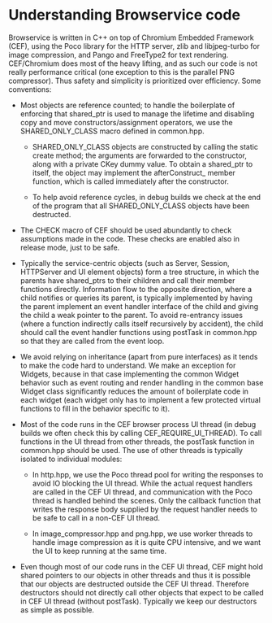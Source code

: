# Understanding Browservice code

Browservice is written in C++ on top of Chromium Embedded Framework (CEF), using the Poco library for the HTTP server, zlib and libjpeg-turbo for image compression, and Pango and FreeType2 for text rendering. CEF/Chromium does most of the heavy lifting, and as such our code is not really performance critical (one exception to this is the parallel PNG compressor). Thus safety and simplicity is prioritized over efficiency. Some conventions:

- Most objects are reference counted; to handle the boilerplate of enforcing that shared_ptr is used to manage the lifetime and disabling copy and move constructors/assignment operators, we use the SHARED_ONLY_CLASS macro defined in common.hpp.

  - SHARED_ONLY_CLASS objects are constructed by calling the static create method; the arguments are forwarded to the constructor, along with a private CKey dummy value. To obtain a shared_ptr to itself, the object may implement the afterConstruct_ member function, which is called immediately after the constructor.

  - To help avoid reference cycles, in debug builds we check at the end of the program that all SHARED_ONLY_CLASS objects have been destructed.

- The CHECK macro of CEF should be used abundantly to check assumptions made in the code. These checks are enabled also in release mode, just to be safe.

- Typically the service-centric objects (such as Server, Session, HTTPServer and UI element objects) form a tree structure, in which the parents have shared_ptrs to their children and call their member functions directly. Information flow to the opposite direction, where a child notifies or queries its parent, is typically implemented by having the parent implement an event handler interface of the child and giving the child a weak pointer to the parent. To avoid re-entrancy issues (where a function indirectly calls itself recursively by accident), the child should call the event handler functions using postTask in common.hpp so that they are called from the event loop.

- We avoid relying on inheritance (apart from pure interfaces) as it tends to make the code hard to understand. We make an exception for Widgets, because in that case implementing the common Widget behavior such as event routing and render handling in the common base Widget class significantly reduces the amount of boilerplate code in each widget (each widget only has to implement a few protected virtual functions to fill in the behavior specific to it).

- Most of the code runs in the CEF browser process UI thread (in debug builds we often check this by calling CEF_REQUIRE_UI_THREAD). To call functions in the UI thread from other threads, the postTask function in common.hpp should be used. The use of other threads is typically isolated to individual modules:

  - In http.hpp, we use the Poco thread pool for writing the responses to avoid IO blocking the UI thread. While the actual request handlers are called in the CEF UI thread, and communication with the Poco thread is handled behind the scenes. Only the callback function that writes the response body supplied by the request handler needs to be safe to call in a non-CEF UI thread.

  - In image_compressor.hpp and png.hpp, we use worker threads to handle image compression as it is quite CPU intensive, and we want the UI to keep running at the same time.

- Even though most of our code runs in the CEF UI thread, CEF might hold shared pointers to our objects in other threads and thus it is possible that our objects are destructed outside the CEF UI thread. Therefore destructors should not directly call other objects that expect to be called in CEF UI thread (without postTask). Typically we keep our destructors as simple as possible.
